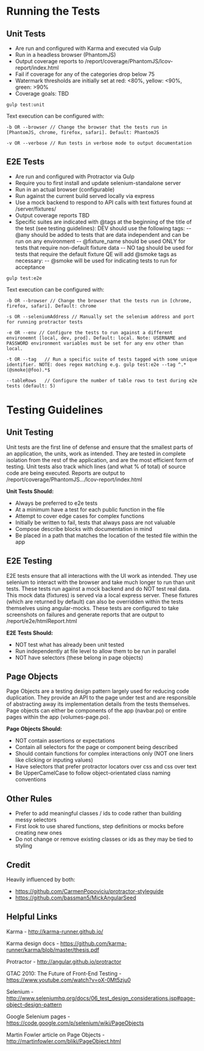 Running the Tests
============================

## Unit Tests

  - Are run and configured with Karma and executed via Gulp
  - Run in a headless browser (PhantomJS)
  - Output coverage reports to /report/coverage/PhantomJS/lcov-report/index.html
  - Fail if coverage for any of the categories drop below 75
  - Watermark thresholds are initially set at red: <80%, yellow: <90%, green: >90%
  - Coverage goals: TBD

`gulp test:unit`

 Text execution can be configured with:

`-b OR --browser // Change the browser that the tests run in [PhantomJS, chrome, firefox, safari]. Default: PhantomJS`

`-v OR --verbose // Run tests in verbose mode to output documentation`

## E2E Tests

  - Are run and configured with Protractor via Gulp
  - Require you to first install and update selenium-standalone server
  - Run in an actual browser (configurable)
  - Run against the current build served locally via express
  - Use a mock backend to respond to API calls with text fixtures found at /server/fixtures/<fixture-name>
  - Output coverage reports TBD
  - Specific suites are indicated with @tags at the beginning of the title of the test (see testing guidelines):
   DEV should use the following tags:
   -- @any should be added to tests that are data independent and can be run on any environment
   -- @fixture_name should be used ONLY for tests that require non-default fixture data
   -- NO tag should be used for tests that require the default fixture
   QE will add @smoke tags as necessary:
   -- @smoke will be used for indicating tests to run for acceptance


`gulp test:e2e`

 Text execution can be configured with:

`-b OR --browser // Change the browser that the tests run in [chrome, firefox, safari]. Default: chrome`

`-s OR --seleniumAddress // Manually set the selenium address and port for running protractor tests`

`-e OR --env // Configure the tests to run against a different environemnt [local, dev, prod]. Default: local. Note: USERNAME and PASSWORD environment variables must be set for any env other than local.`

`-t OR --tag   // Run a specific suite of tests tagged with some unique identifier. NOTE: does regex matching e.g. gulp test:e2e --tag ^.*(@smoke|@foo).*$`

`--tableRows   // Configure the number of table rows to test during e2e tests (default: 5)`

Testing Guidelines
============================

## Unit Testing

Unit tests are the first line of defense and ensure that the smallest parts of an application, the units, work as intended.
They are tested in complete isolation from the rest of the application, and are the most efficient form of testing. Unit
tests also track which lines (and what % of total) of source code are being executed. Reports are output 
to /report/coverage/PhantomJS.../lcov-report/index.html

  **Unit Tests Should:**
  
  * Always be preferred to e2e tests
  * At a minimum have a test for each public function in the file
  * Attempt to cover edge cases for complex functions
  * Initially be written to fail, tests that always pass are not valuable
  * Compose describe blocks with documentation in mind
  * Be placed in a path that matches the location of the tested file within the app


## E2E Testing

E2E tests ensure that all interactions with the UI work as intended. They use selenium to interact with the browser 
and take much longer to run than unit tests. These tests run against a mock backend and do NOT test real data. This mock
data (fixtures) is served via a local express server. These fixtures (which are returned by default) can also be overridden
within the tests themselves using angular-mocks. These tests are configured to take screenshots on failures and generate
reports that are output to /report/e2e/htmlReport.html

  **E2E Tests Should:**
  
  * NOT test what has already been unit tested
  * Run independently at file level to allow them to be run in parallel
  * NOT have selectors (these belong in page objects)

## Page Objects

Page Objects are a testing design pattern largely used for reducing code duplication. They provide an API to the page 
under test and are responsible of abstracting away its implementation details from the tests themselves. Page objects
can either be components of the app (navbar.po) or entire pages within the app (volumes-page.po).

  **Page Objects Should:**
  
  * NOT contain assertions or expectations
  * Contain all selectors for the page or component being described
  * Should contain functions for complex interactions only (NOT one liners like clicking or inputing values)
  * Have selectors that prefer protractor locators over css and css over text
  * Be UpperCamelCase to follow object-orientated class naming conventions
  

## Other Rules

  * Prefer to add meaningful classes / ids to code rather than building messy selectors
  * First look to use shared functions, step definitions or mocks before creating new ones
  * Do not change or remove existing classes or ids as they may be tied to styling

## Credit

Heavily influenced by both:

  * https://github.com/CarmenPopoviciu/protractor-styleguide
  * https://github.com/bassman5/MickAngularSeed

## Helpful Links

  Karma - http://karma-runner.github.io/

  Karma design docs - https://github.com/karma-runner/karma/blob/master/thesis.pdf

  Protractor - http://angular.github.io/protractor

  GTAC 2010: The Future of Front-End Testing - https://www.youtube.com/watch?v=oX-0Mt5zju0

  Selenium - http://www.seleniumhq.org/docs/06_test_design_considerations.jsp#page-object-design-pattern

  Google Selenium pages - https://code.google.com/p/selenium/wiki/PageObjects

  Martin Fowler article on Page Objects - http://martinfowler.com/bliki/PageObject.html